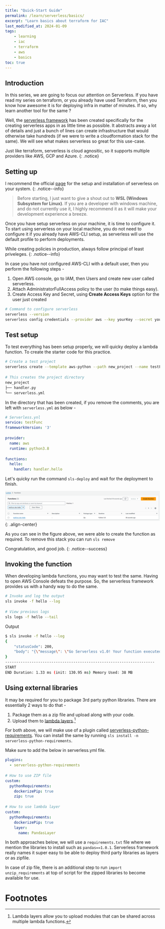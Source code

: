 ```yaml
---
title: "Quick-Start Guide"
permalink: /learn/serverless/basics/
excerpt: "Learn basics about terraform for IAC"
last_modified_at: 2024-01-09
tags:
    - learning
    - iac
    - terraform
    - aws
    - basics
toc: true
---
```


## Introduction 
In this series, we are going to focus our attention on Serverless. If you have read my series on terraform, or you already have used Terraform, then you know how awesome it is for deploying infra in matter of minutes. If so, why learn another tool for the same ?

Well, the [serverless framework](https://www.serverless.com/) has been created specifically for the creating serverless apps in as little time as possible. It abstracts away a lot of details and just a bunch of lines can create infrastructure that would otherwise take hundreds (if we were to write a cloudformation stack for the same). We will see what makes serverless so great for this use-case.

Just like terraform, serverless is cloud agnositic, so it supports multiple providers like AWS, GCP and Azure.
{: .notice}

## Setting up
I recommend the official [page]((https://www.serverless.com/framework/docs/getting-started)) for the setup and installation of serverless on your system.
{: .notice--info}

> Before starting, I just want to give a shout out to __WSL (Windows Subsystem for Linux)__. If you are a developer with windows machine, and do not currently use it, I highly recommend it as it will make your development experience a breeze.

Once you have setup serverless on your machine, it is time to configure it.
To start using serverless on your local machine, you do not need to configure it if you already have AWS-CLI setup, as serverless will use the default profile to perform deployments.

While creating policies in production, always follow principal of least priveleges.
{: .notice--info}

In case you have not configured AWS-CLI with a default user, then you perform the following steps - 
1. Open AWS console, go to IAM, then Users and create new user called serverless. 
2. Attach AdministratorFullAccess policy to the user (to make things easy).
4. Create Access Key and Secret, using __Create Access Keys__ option for the user just created

~~~bash
# Command to configure serverless 
serverless --version
serverless config credentials --provider aws --key yourKey --secret yourSecret
~~~

## Test setup
To test everything has been setup properly, we will quicky deploy a lambda function.
To create the starter code for this practice.
~~~bash
# Create a test project
serverless create --template aws-python --path new_project --name testFunc

# This creates the project directory
new_project
├── handler.py
└── serverless.yml
~~~

In the directory that has been created, if you remove the comments, you are left with `serverless.yml` as below -
~~~yml
# Serverless.ynl
service: testFunc
frameworkVersion: '3'

provider:
  name: aws
  runtime: python3.8

functions:
  hello:
    handler: handler.hello
~~~

Let's quicky run the command `sls-deploy` and wait for the deployment to finish. 

![image-right](/assets/images/collections/serverless/sls-depl-1.png){: .align-center}

As you can see in the figure above, we were able to create the function as required. To remove this stack you can run `sls remove`

Congratulation, and good job.
{: .notice--success}

## Invoking the function
When developing lambda functions, you may want to test the same. Having to open AWS Console defeats the purpose. So, the serverless framework provides us with a handy way to do the same.
~~~bash
# Invoke and log the output
sls invoke -f hello --log

# View previous logs
sls logs -f hello --tail
~~~

Output 
~~~bash
$ sls invoke -f hello --log
{
    "statusCode": 200,
    "body": "{\"message\": \"Go Serverless v1.0! Your function executed successfully!\", \"input\": {}}"
}
--------------------------------------------------------------------
START
END Duration: 1.33 ms (init: 130.95 ms) Memory Used: 38 MB
~~~

## Using external libraries
It may be required for you to package 3rd party python libraries. There are essentially 2 ways to do that - 
1. Package them as a zip file and upload along with your code.
2. Upload them to [lambda layers](https://aws.amazon.com/blogs/compute/using-lambda-layers-to-simplify-your-development-process/).[^layers]

For both above, we will make use of a plugin called [serverless-python-requirements](https://github.com/serverless/serverless-python-requirements). You can install the same by running `sls install -n serverless-python-requirements`.

Make sure to add the below in serverless.yml file.
~~~yml
plugins:
  - serverless-python-requirements

# How to use ZIP file
custom:
  pythonRequirements:
    dockerizePip: true
    zip: true

# How to use lambda layer
custom:
  pythonRequirements:
    dockerizePip: true
    layer:
      name: PandasLayer
~~~

In both approaches below, we will use a `requirements.txt` file where we mention the libraries to install such as `pandas==1.0.1`.
Serverless framework really names it super easy to be able to deploy third party libraries as layers or as zipfile.

In case of zip file, there is an additional step to run `import unzip_requirements` at top of script for the zipped libraries to become available for use.

# Footnotes
[^layers]: Lambda layers allow you to upload modules that can be shared across multiple lambda functions.
[^2]: [AWS Subnets](https://registry.terraform.io/providers/-/aws/latest/docs/resources/subnet)
[^3]: [Understanding CIDR](https://www.youtube.com/results?search_query=understanding+CIDR+subnets+aws)

